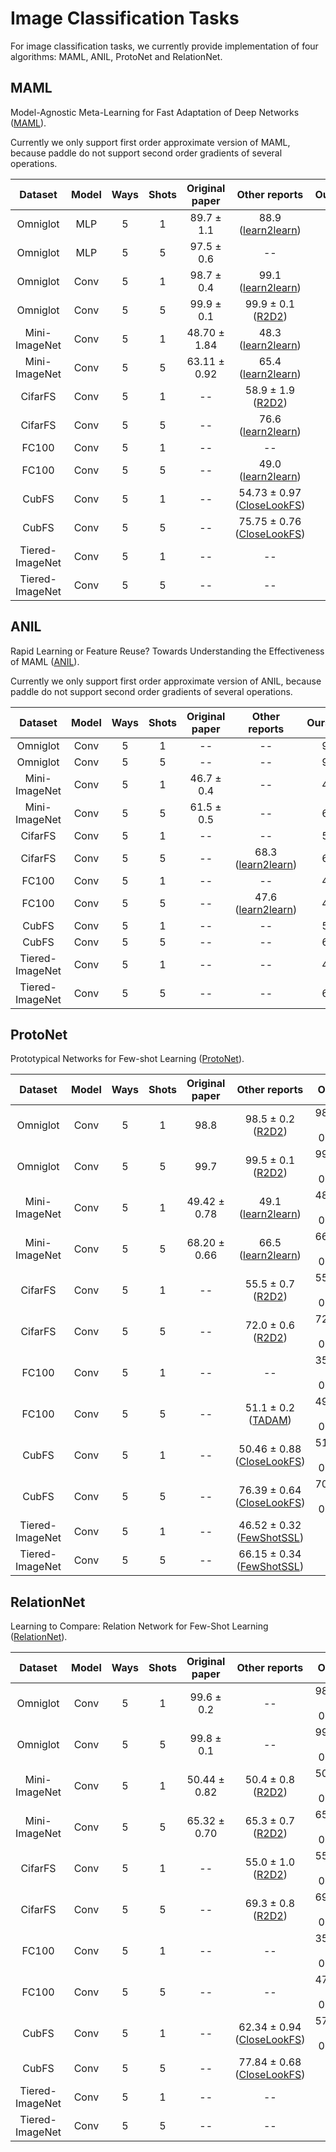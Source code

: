# Image Classification Tasks

For image classification tasks, we currently provide implementation of four algorithms: MAML, ANIL, ProtoNet and RelationNet.

## MAML

Model-Agnostic Meta-Learning for Fast Adaptation of Deep Networks ([MAML](https://arxiv.org/pdf/1703.03400.pdf)).

Currently we only support first order approximate version of MAML, because paddle do not support second order gradients of several operations.

|     Dataset     | Model | Ways | Shots | Original paper |                        Other reports                         | Ours(approximate) |
| :-------------: | :---: | :--: | :---: | :------------: | :----------------------------------------------------------: | :---------------: |
|    Omniglot     |  MLP  |  5   |   1   |   89.7 ± 1.1   |       88.9<br>([learn2learn](http://learn2learn.net/))       |   88.88 ± 2.99    |
|    Omniglot     |  MLP  |  5   |   5   |   97.5 ± 0.6   |                              --                              |   97.50 ± 0.47    |
|    Omniglot     | Conv  |  5   |   1   |   98.7 ± 0.4   |      99.1<br/>([learn2learn](http://learn2learn.net/))       |   97.13 ± 1.25    |
|    Omniglot     | Conv  |  5   |   5   |   99.9 ± 0.1   | 99.9 ± 0.1<br/>([R2D2](https://arxiv.org/pdf/1805.08136.pdf)) |   99.23 ± 0.40    |
|  Mini-ImageNet  | Conv  |  5   |   1   |  48.70 ± 1.84  |      48.3<br/>([learn2learn](http://learn2learn.net/))       |   49.81 ± 1.78    |
|  Mini-ImageNet  | Conv  |  5   |   5   |  63.11 ± 0.92  |      65.4<br/>([learn2learn](http://learn2learn.net/))       |   64.21 ± 1.33    |
|     CifarFS     | Conv  |  5   |   1   |       --       | 58.9 ± 1.9<br/>([R2D2](https://arxiv.org/pdf/1805.08136.pdf)) |   57.06 ± 3.83    |
|     CifarFS     | Conv  |  5   |   5   |       --       |      76.6<br/>([learn2learn](http://learn2learn.net/))       |   72.24 ± 1.71    |
|      FC100      | Conv  |  5   |   1   |       --       |                              --                              |   37.63 ± 2.23    |
|      FC100      | Conv  |  5   |   5   |       --       |      49.0<br/>([learn2learn](http://learn2learn.net/))       |   49.14 ± 1.58    |
|      CubFS      | Conv  |  5   |   1   |       --       | 54.73 ± 0.97<br/>([CloseLookFS](https://arxiv.org/pdf/1904.04232.pdf)﻿) |   53.31 ± 1.77    |
|      CubFS      | Conv  |  5   |   5   |       --       | 75.75 ± 0.76<br/>([CloseLookFS](https://arxiv.org/pdf/1904.04232.pdf)) |   69.88 ± 1.47    |
| Tiered-ImageNet | Conv  |  5   |   1   |       --       |                              --                              |   49.00 ± 3.26    |
| Tiered-ImageNet | Conv  |  5   |   5   |       --       |                              --                              |   67.56 ± 1.80    |

## ANIL

Rapid Learning or Feature Reuse? Towards Understanding the Effectiveness of MAML ([ANIL](https://arxiv.org/pdf/1909.09157.pdf)).

Currently we only support first order approximate version of ANIL, because paddle do not support second order gradients of several operations.

|     Dataset     | Model | Ways | Shots | Original paper |                   Other reports                   | Ours(approximate) |
| :-------------: | :---: | :--: | :---: | :------------: | :-----------------------------------------------: | :---------------: |
|    Omniglot     | Conv  |  5   |   1   |       --       |                        --                         |   96.06 ± 1.00    |
|    Omniglot     | Conv  |  5   |   5   |       --       |                        --                         |   98.74 ± 0.48    |
|  Mini-ImageNet  | Conv  |  5   |   1   |   46.7 ± 0.4   |                        --                         |   48.31 ± 2.83    |
|  Mini-ImageNet  | Conv  |  5   |   5   |   61.5 ± 0.5   |                        --                         |   62.38 ± 1.96    |
|     CifarFS     | Conv  |  5   |   1   |       --       |                        --                         |   56.19 ± 3.39    |
|     CifarFS     | Conv  |  5   |   5   |       --       | 68.3<br/>([learn2learn](http://learn2learn.net/)) |   68.60 ± 1.25    |
|      FC100      | Conv  |  5   |   1   |       --       |                        --                         |   40.69 ± 3.32    |
|      FC100      | Conv  |  5   |   5   |       --       | 47.6<br/>([learn2learn](http://learn2learn.net/)) |   48.01 ± 1.22    |
|      CubFS      | Conv  |  5   |   1   |       --       |                        --                         |   53.25 ± 2.18    |
|      CubFS      | Conv  |  5   |   5   |       --       |                        --                         |   69.09 ± 1.12    |
| Tiered-ImageNet | Conv  |  5   |   1   |       --       |                        --                         |   48.38 ± 2.46    |
| Tiered-ImageNet | Conv  |  5   |   5   |       --       |                        --                         |   65.69 ± 2.89    |

## ProtoNet

Prototypical Networks for Few-shot Learning ([ProtoNet](https://arxiv.org/pdf/1703.05175.pdf)).

|     Dataset     | Model | Ways | Shots | Original paper |                        Other reports                         |     Ours     |
| :-------------: | :---: | :--: | :---: | :------------: | :----------------------------------------------------------: | :----------: |
|    Omniglot     | Conv  |  5   |   1   |      98.8      | 98.5 ± 0.2<br/>([R2D2](https://arxiv.org/pdf/1805.08136.pdf)) | 98.27 ± 0.13 |
|    Omniglot     | Conv  |  5   |   5   |      99.7      | 99.5 ± 0.1<br/>([R2D2](https://arxiv.org/pdf/1805.08136.pdf)) | 99.37 ± 0.05 |
|  Mini-ImageNet  | Conv  |  5   |   1   |  49.42 ± 0.78  |      49.1<br/>([learn2learn](http://learn2learn.net/))       | 48.85 ± 0.42 |
|  Mini-ImageNet  | Conv  |  5   |   5   |  68.20 ± 0.66  |      66.5<br/>([learn2learn](http://learn2learn.net/))       | 66.87 ± 0.25 |
|     CifarFS     | Conv  |  5   |   1   |       --       | 55.5 ± 0.7<br/>([R2D2](https://arxiv.org/pdf/1805.08136.pdf)) | 55.49 ± 0.21 |
|     CifarFS     | Conv  |  5   |   5   |       --       | 72.0 ± 0.6<br/>([R2D2](https://arxiv.org/pdf/1805.08136.pdf)) | 72.10 ± 0.13 |
|      FC100      | Conv  |  5   |   1   |       --       |                              --                              | 35.90 ± 0.24 |
|      FC100      | Conv  |  5   |   5   |       --       | 51.1 ± 0.2<br/>([TADAM](https://arxiv.org/pdf/1805.10123.pdf)﻿) | 49.26 ± 0.25 |
|      CubFS      | Conv  |  5   |   1   |       --       | 50.46 ± 0.88<br/>([CloseLookFS](https://arxiv.org/pdf/1904.04232.pdf)) | 51.31 ± 0.48 |
|      CubFS      | Conv  |  5   |   5   |       --       | 76.39 ± 0.64<br/>([CloseLookFS](https://arxiv.org/pdf/1904.04232.pdf)) | 70.14 ± 0.19 |
| Tiered-ImageNet | Conv  |  5   |   1   |       --       | 46.52 ± 0.32<br/>([FewShotSSL](https://arxiv.org/pdf/1803.00676.pdf)﻿) |              |
| Tiered-ImageNet | Conv  |  5   |   5   |       --       | 66.15 ± 0.34<br/>([FewShotSSL](https://arxiv.org/pdf/1803.00676.pdf)) |              |

## RelationNet

Learning to Compare: Relation Network for Few-Shot Learning ([RelationNet](https://arxiv.org/pdf/1711.06025v2.pdf)).

|     Dataset     | Model | Ways | Shots | Original paper |                        Other reports                         |     Ours     |
| :-------------: | :---: | :--: | :---: | :------------: | :----------------------------------------------------------: | :----------: |
|    Omniglot     | Conv  |  5   |   1   |   99.6 ± 0.2   |                              --                              | 98.02 ± 0.09 |
|    Omniglot     | Conv  |  5   |   5   |   99.8 ± 0.1   |                              --                              | 99.25 ± 0.05 |
|  Mini-ImageNet  | Conv  |  5   |   1   |  50.44 ± 0.82  | 50.4 ± 0.8<br/>([R2D2](https://arxiv.org/pdf/1805.08136.pdf)) | 50.18 ± 0.46 |
|  Mini-ImageNet  | Conv  |  5   |   5   |  65.32 ± 0.70  | 65.3 ± 0.7<br/>([R2D2](https://arxiv.org/pdf/1805.08136.pdf)) | 65.34 ± 0.41 |
|     CifarFS     | Conv  |  5   |   1   |       --       | 55.0 ± 1.0<br/>([R2D2](https://arxiv.org/pdf/1805.08136.pdf)) | 55.84 ± 0.37 |
|     CifarFS     | Conv  |  5   |   5   |       --       | 69.3 ± 0.8<br/>([R2D2](https://arxiv.org/pdf/1805.08136.pdf)) | 69.57 ± 0.30 |
|      FC100      | Conv  |  5   |   1   |       --       |                              --                              | 35.80 ± 0.18 |
|      FC100      | Conv  |  5   |   5   |       --       |                              --                              | 47.80 ± 0.24 |
|      CubFS      | Conv  |  5   |   1   |       --       | 62.34 ± 0.94<br/>([CloseLookFS](https://arxiv.org/pdf/1904.04232.pdf)) | 57.40 ± 0.36 |
|      CubFS      | Conv  |  5   |   5   |       --       | 77.84 ± 0.68<br/>([CloseLookFS](https://arxiv.org/pdf/1904.04232.pdf)) |              |
| Tiered-ImageNet | Conv  |  5   |   1   |       --       |                              --                              |              |
| Tiered-ImageNet | Conv  |  5   |   5   |       --       |                              --                              |              |



